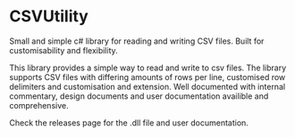 # CSVUtility
Small and simple c# library for reading and writing CSV files. Built for customisability and flexibility.

This library provides a simple way to read and write to csv files. The library supports CSV files with differing amounts of rows per line,
customised row delimiters and customisation and extension. Well documented with internal commentary, design documents and user documentation
availible and comprehensive.

Check the releases page for the .dll file and user documentation.
